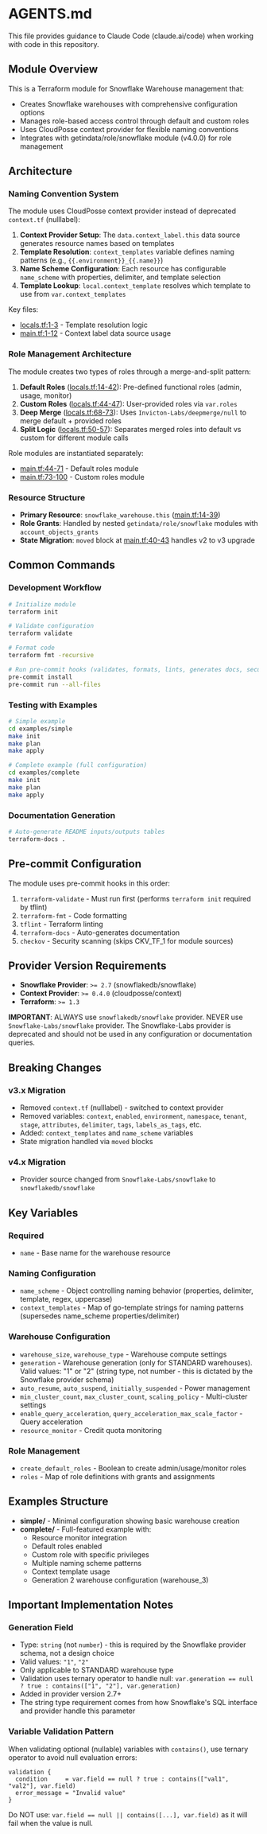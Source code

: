 # AGENTS.md

This file provides guidance to Claude Code (claude.ai/code) when working with code in this repository.

## Module Overview

This is a Terraform module for Snowflake Warehouse management that:
- Creates Snowflake warehouses with comprehensive configuration options
- Manages role-based access control through default and custom roles
- Uses CloudPosse context provider for flexible naming conventions
- Integrates with getindata/role/snowflake module (v4.0.0) for role management

## Architecture

### Naming Convention System

The module uses CloudPosse context provider instead of deprecated `context.tf` (nulllabel):

1. **Context Provider Setup**: The `data.context_label.this` data source generates resource names based on templates
2. **Template Resolution**: `context_templates` variable defines naming patterns (e.g., `{{.environment}}_{{.name}}`)
3. **Name Scheme Configuration**: Each resource has configurable `name_scheme` with properties, delimiter, and template selection
4. **Template Lookup**: `local.context_template` resolves which template to use from `var.context_templates`

Key files:
- [locals.tf:1-3](locals.tf#L1-L3) - Template resolution logic
- [main.tf:1-12](main.tf#L1-L12) - Context label data source usage

### Role Management Architecture

The module creates two types of roles through a merge-and-split pattern:

1. **Default Roles** ([locals.tf:14-42](locals.tf#L14-L42)): Pre-defined functional roles (admin, usage, monitor)
2. **Custom Roles** ([locals.tf:44-47](locals.tf#L44-L47)): User-provided roles via `var.roles`
3. **Deep Merge** ([locals.tf:68-73](locals.tf#L68-L73)): Uses `Invicton-Labs/deepmerge/null` to merge default + provided roles
4. **Split Logic** ([locals.tf:50-57](locals.tf#L50-L57)): Separates merged roles into default vs custom for different module calls

Role modules are instantiated separately:
- [main.tf:44-71](main.tf#L44-L71) - Default roles module
- [main.tf:73-100](main.tf#L73-L100) - Custom roles module

### Resource Structure

- **Primary Resource**: `snowflake_warehouse.this` ([main.tf:14-39](main.tf#L14-L39))
- **Role Grants**: Handled by nested `getindata/role/snowflake` modules with `account_objects_grants`
- **State Migration**: `moved` block at [main.tf:40-43](main.tf#L40-L43) handles v2 to v3 upgrade

## Common Commands

### Development Workflow

```bash
# Initialize module
terraform init

# Validate configuration
terraform validate

# Format code
terraform fmt -recursive

# Run pre-commit hooks (validates, formats, lints, generates docs, security scan)
pre-commit install
pre-commit run --all-files
```

### Testing with Examples

```bash
# Simple example
cd examples/simple
make init
make plan
make apply

# Complete example (full configuration)
cd examples/complete
make init
make plan
make apply
```

### Documentation Generation

```bash
# Auto-generate README inputs/outputs tables
terraform-docs .
```

## Pre-commit Configuration

The module uses pre-commit hooks in this order:
1. `terraform-validate` - Must run first (performs `terraform init` required by tflint)
2. `terraform-fmt` - Code formatting
3. `tflint` - Terraform linting
4. `terraform-docs` - Auto-generates documentation
5. `checkov` - Security scanning (skips CKV_TF_1 for module sources)

## Provider Version Requirements

- **Snowflake Provider**: `>= 2.7` (snowflakedb/snowflake)
- **Context Provider**: `>= 0.4.0` (cloudposse/context)
- **Terraform**: `>= 1.3`

**IMPORTANT**: ALWAYS use `snowflakedb/snowflake` provider. NEVER use `Snowflake-Labs/snowflake` provider. The Snowflake-Labs provider is deprecated and should not be used in any configuration or documentation queries.

## Breaking Changes

### v3.x Migration
- Removed `context.tf` (nulllabel) - switched to context provider
- Removed variables: `context`, `enabled`, `environment`, `namespace`, `tenant`, `stage`, `attributes`, `delimiter`, `tags`, `labels_as_tags`, etc.
- Added: `context_templates` and `name_scheme` variables
- State migration handled via `moved` blocks

### v4.x Migration
- Provider source changed from `Snowflake-Labs/snowflake` to `snowflakedb/snowflake`

## Key Variables

### Required
- `name` - Base name for the warehouse resource

### Naming Configuration
- `name_scheme` - Object controlling naming behavior (properties, delimiter, template, regex, uppercase)
- `context_templates` - Map of go-template strings for naming patterns (supersedes name_scheme properties/delimiter)

### Warehouse Configuration

- `warehouse_size`, `warehouse_type` - Warehouse compute settings
- `generation` - Warehouse generation (only for STANDARD warehouses). Valid values: "1" or "2" (string type, not number - this is dictated by the Snowflake provider schema)
- `auto_resume`, `auto_suspend`, `initially_suspended` - Power management
- `min_cluster_count`, `max_cluster_count`, `scaling_policy` - Multi-cluster settings
- `enable_query_acceleration`, `query_acceleration_max_scale_factor` - Query acceleration
- `resource_monitor` - Credit quota monitoring

### Role Management
- `create_default_roles` - Boolean to create admin/usage/monitor roles
- `roles` - Map of role definitions with grants and assignments

## Examples Structure

- **simple/** - Minimal configuration showing basic warehouse creation
- **complete/** - Full-featured example with:
  - Resource monitor integration
  - Default roles enabled
  - Custom role with specific privileges
  - Multiple naming scheme patterns
  - Context template usage
  - Generation 2 warehouse configuration (warehouse_3)

## Important Implementation Notes

### Generation Field

- Type: `string` (not `number`) - this is required by the Snowflake provider schema, not a design choice
- Valid values: `"1"`, `"2"`
- Only applicable to STANDARD warehouse type
- Validation uses ternary operator to handle null: `var.generation == null ? true : contains(["1", "2"], var.generation)`
- Added in provider version 2.7+
- The string type requirement comes from how Snowflake's SQL interface and provider handle this parameter

### Variable Validation Pattern

When validating optional (nullable) variables with `contains()`, use ternary operator to avoid null evaluation errors:

```hcl
validation {
  condition     = var.field == null ? true : contains(["val1", "val2"], var.field)
  error_message = "Invalid value"
}
```

Do NOT use: `var.field == null || contains([...], var.field)` as it will fail when the value is null.
